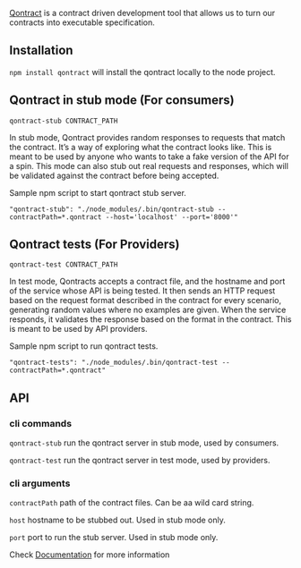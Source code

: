 [Qontract](https://qontract.run/) is a contract driven development tool that allows us to turn our contracts into executable specification.

## Installation
`npm install qontract`  will install the qontract locally to the node project.

## Qontract in stub mode (For consumers)

`qontract-stub CONTRACT_PATH`

In stub mode, Qontract provides random responses to requests that match the contract. It’s a way of exploring what the contract looks like.
This is meant to be used by anyone who wants to take a fake version of the API for a spin.
This mode can also stub out real requests and responses, which will be validated against the contract before being accepted.

Sample npm script to start qontract stub server.

`"qontract-stub": "./node_modules/.bin/qontract-stub --contractPath=*.qontract --host='localhost' --port='8000'"`

## Qontract tests (For Providers)

`qontract-test CONTRACT_PATH`

In test mode, Qontracts accepts a contract file, and the hostname and port of the service whose API is being tested. It then sends an HTTP request based on the request format described in the contract for every scenario, generating random values where no examples are given. When the service responds, it validates the response based on the format in the contract.
This is meant to be used by API providers.

Sample npm script to run qontract tests.

`"qontract-tests": "./node_modules/.bin/qontract-test --contractPath=*.qontract"`


## API

### cli commands

`qontract-stub` run the qontract server in stub mode, used by consumers.

`qontract-test` run the qontract server in test mode, used by providers.

### cli arguments

`contractPath` path of the contract files. Can be aa wild card string.

`host` hostname to be stubbed out. Used in stub mode only.

`port` port to run the stub server. Used in stub mode only.

Check [Documentation](https://qontract.run/documentation.html) for more information


